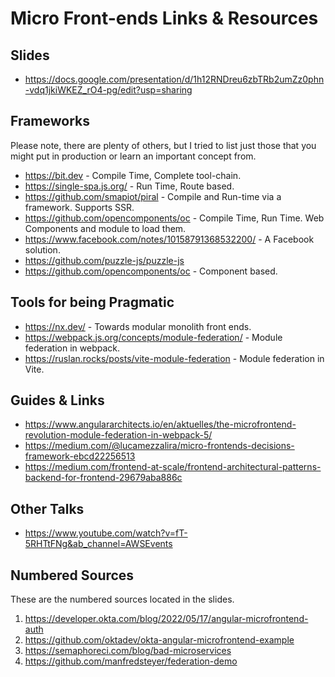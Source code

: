 # Micro Front-ends Links & Resources

## Slides
 * https://docs.google.com/presentation/d/1h12RNDreu6zbTRb2umZz0phn-vdq1jkiWKEZ_rO4-pg/edit?usp=sharing

## Frameworks
Please note, there are plenty of others, but I tried to list just those that you might put in production or learn an important concept from.
 * https://bit.dev - Compile Time, Complete tool-chain.
 * https://single-spa.js.org/ - Run Time, Route based.
 * https://github.com/smapiot/piral - Compile and Run-time via a framework. Supports SSR.
 * https://github.com/opencomponents/oc - Compile Time, Run Time. Web Components and module to load them.
 * https://www.facebook.com/notes/10158791368532200/ - A Facebook solution.
 * https://github.com/puzzle-js/puzzle-js
 * https://github.com/opencomponents/oc - Component based.

## Tools for being Pragmatic
 * https://nx.dev/ - Towards modular monolith front ends.
 * https://webpack.js.org/concepts/module-federation/ - Module federation in webpack.
 * https://ruslan.rocks/posts/vite-module-federation - Module federation in Vite.

## Guides & Links
 * https://www.angulararchitects.io/en/aktuelles/the-microfrontend-revolution-module-federation-in-webpack-5/
 * https://medium.com/@lucamezzalira/micro-frontends-decisions-framework-ebcd22256513
 * https://medium.com/frontend-at-scale/frontend-architectural-patterns-backend-for-frontend-29679aba886c

## Other Talks
 * https://www.youtube.com/watch?v=fT-5RHTtFNg&ab_channel=AWSEvents

## Numbered Sources
These are the numbered sources located in the slides.
 1. https://developer.okta.com/blog/2022/05/17/angular-microfrontend-auth
 2. https://github.com/oktadev/okta-angular-microfrontend-example 
 3. https://semaphoreci.com/blog/bad-microservices
 4. https://github.com/manfredsteyer/federation-demo
